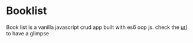 <h1>Booklist</h1>
<p>Book list is a vanilla javascript crud app built with es6 oop js. check the <a href="https://book-isbn.netlify.app/">url</a> to have a glimpse</p>
